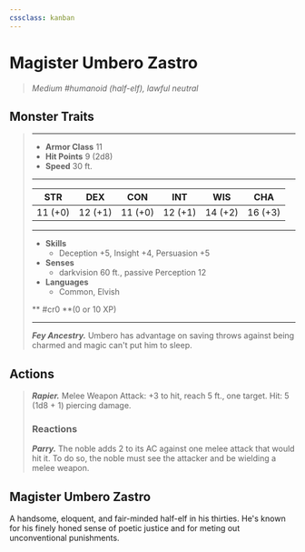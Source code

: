 ```yaml
---
cssclass: kanban
---
```


# Magister Umbero Zastro
>*Medium #humanoid (half-elf), lawful neutral*
## Monster Traits
>___
>- **Armor Class** 11
>- **Hit Points** 9 (2d8)
>- **Speed** 30 ft.
>___
>|STR|DEX|CON|INT|WIS|CHA|
>|:---:|:---:|:---:|:---:|:---:|:---:|
>|11 (+0)|12 (+1)|11 (+0)|12 (+1)|14 (+2)|16 (+3)|
>___
>- **Skills**
>	 - Deception +5, Insight +4, Persuasion +5
>- **Senses**
>	 - darkvision 60 ft., passive Perception 12
>- **Languages**
>	 - Common, Elvish
>
> ** #cr0 **(0 or 10 XP)
>___
>***Fey Ancestry.*** Umbero has advantage on saving throws against being charmed and magic can't put him to sleep.  
>
## Actions
>***Rapier.*** Melee Weapon Attack: +3 to hit, reach 5 ft., one target. Hit: 5 (1d8 + 1) piercing damage.  
>
>### Reactions
>***Parry.*** The noble adds 2 to its AC against one melee attack that would hit it. To do so, the noble must see the attacker and be wielding a melee weapon.
## Magister Umbero Zastro
A handsome, eloquent, and fair-minded half-elf in his thirties. He's known for his finely honed sense of poetic justice and for meting out unconventional punishments.